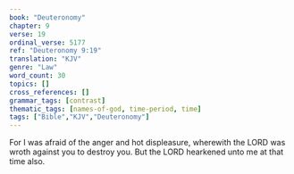 ```yaml
---
book: "Deuteronomy"
chapter: 9
verse: 19
ordinal_verse: 5177
ref: "Deuteronomy 9:19"
translation: "KJV"
genre: "Law"
word_count: 30
topics: []
cross_references: []
grammar_tags: [contrast]
thematic_tags: [names-of-god, time-period, time]
tags: ["Bible","KJV","Deuteronomy"]
---
```

For I was afraid of the anger and hot displeasure, wherewith the LORD was wroth against you to destroy you. But the LORD hearkened unto me at that time also.
